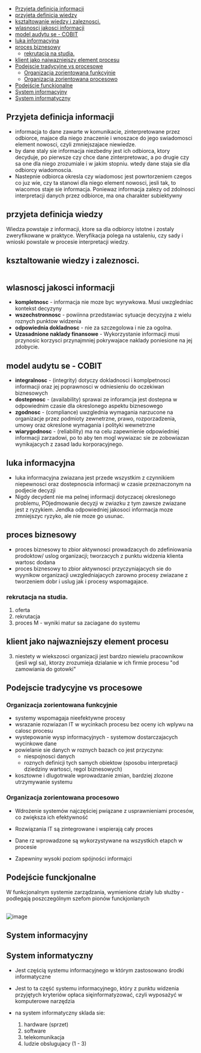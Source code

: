 - [Przyjeta definicja informacji](#przyjeta-definicja-informacji)
- [przyjeta definicja wiedzy](#przyjeta-definicja-wiedzy)
- [ksztaltowanie wiedzy i zaleznosci.](#ksztaltowanie-wiedzy-i-zaleznosci)
- [wlasnoscj jakosci informacji](#wlasnoscj-jakosci-informacji)
- [model audytu se - COBIT](#model-audytu-se---cobit)
- [luka informacyjna](#luka-informacyjna)
- [proces biznesowy](#proces-biznesowy)
  - [rekrutacja na studia.](#rekrutacja-na-studia)
- [klient jako najwazniejszy element procesu](#klient-jako-najwazniejszy-element-procesu)
- [Podejscie tradycyjne vs procesowe](#podejscie-tradycyjne-vs-procesowe)
  - [Organizacja zorientowana funkcyjnie](#organizacja-zorientowana-funkcyjnie)
  - [Organizacja zorientowana procesowo](#organizacja-zorientowana-procesowo)
- [Podejście funckjonalne](#podejście-funckjonalne)
- [System informacyjny](#system-informacyjny)
- [System informatyczny](#system-informatyczny)
## Przyjeta definicja informacji

- informacja to dane zawarte w komunikacie, zinterpretowane przez odbiorce, majace dla niego znaczenie i wnoszace do jego swiadomosci element nowosci, czyli zmniejszajace niewiedze.
- by dane staly sie informacja niezbedny jest ich odbiorca, ktory decyduje, po pierwsze czy chce dane zinterpretowac, a po drugie czy sa one dla niego zrozumiale i w jakim stopniu. wtedy dane staja sie dla odbiorcy wiadomoscia.
- Nastepnie odbiorca okresla czy wiadomosc jest powrtorzeniem czegos co juz wie, czy ta stanowi dla niego element nowosci, jesli tak, to wiacomos staje sie informacja. Poniewaz informacja zalezy od zdolnosci interpretacji danych przez odbiorce, ma ona charakter subiektywny

## przyjeta definicja wiedzy

Wiedza powstaje z informacji, ktore sa dla odbiorcy istotne i zostaly zweryfikowane w praktyce. Weryfikacja polega na ustaleniu, czy sady i wnioski powstale w procesie interpretacji wiedzy.

## ksztaltowanie wiedzy i zaleznosci.

```plantuml

```

## wlasnoscj jakosci informacji

- **kompletnosc** - informacja nie moze byc wyrywkowa. Musi uwzgledniac kontekst decyzyny
- **wszechstronnosc** - powiinna przedstawiac sytuacje decyzyjna z wielu roznych punktow widzenia
- **odpowiednia dokladnosc** - nie za szczegolowa i nie za ogolna.
- **Uzasadnione naklady finansowe** - Wykorzystanie informacji musi przynosic korzysci przynajmniej pokrywajace naklady poniesione na jej zdobycie.

## model audytu se - COBIT

- **integralnosc** - (integrity) dotyczy dokladnosci i komplpetnosci informacji oraz jej poprawnosci w odniesieniu do oczekiwan biznesowych
- **dostepnosc** - (availability) sprawai ze inforamcja jest dostepna w odpowiednim czasie dla okreslonego aspektu biznesowego
- **zgodnosc** - (compliance) uwzglednia wymagania narzucone na organizacje przez podmioty zewnetrzne, prawo, rozporzadzenia, umowy oraz okreslone wymagania i polityki wewnetrzne
- **wiarygodnosc** - (reliability) ma na celu zapewnienie odpowiedniej informacji zarzadowi, po to aby ten mogl wywiazac sie ze zobowiazan wynikajacych z zasad ladu korporacyjnego.

## luka informacyjna

- luka informacyjna zwiazana jest przede wszystkim z czynnikiem niepewnosci oraz dostepnoscia informacji w czasie przeznaczonym na podjecie decyzji
- Nigdy decydent nie ma pelnej informacji dotyczacej okreslonego problemu, POjedmowanie decyzji w zwiazku z tym zawsze zwiazane jest z ryzykiem. Jendka odpowiedniej jakosoci informacja moze zmniejszyc ryzyko, ale nie moze go usunac.

## proces biznesowy

- proces biznesowy to zbior aktywnosci prowadzacych do zdefiniowania prodoktow/ uslog organizacji; tworzacych z punktu widzenia klienta wartosc dodana
- proces biznesowy to zbior aktywnosci przyczyniajacych sie do wyynikow organizacji uwzgledniajacych zarowno procesy zwiazane z tworzeniem dobr i uslug jak i procesy wspomagajace.

### rekrutacja na studia.

1. oferta
2. rekrutacja
3. proces M - wyniki matur sa zaciagane do systemu

## klient jako najwazniejszy element procesu

3. niestety w wiekszosci organizacji jest bardzo niewielu pracownikow (jesli wgl sa), ktorzy zrozumieja dzialanie w ich firmie procesu "od zamowiania do gotowki"

## Podejscie tradycyjne vs procesowe
### Organizacja zorientowana funkcyjnie
- systemy wspomagaja nieefektywne procesy
- wsrazanie rozwiazan IT w wycinkach procesu bez oceny ich wplywu na calosc procesu
- wystepowanie wysp informacyjnych - systemow dostarczajacych wycinkowe dane
- powielanie sie danych w roznych bazach co jest przyczyna:
    - niespojnosci danych
    - roznych definicji tych samych obiektow (sposobu interpretacji dziedziny wartosci, regol biznesowych)
- kosztowne i dlugotrwale wprowadzanie zmian, bardziej zlozone utrzymywanie systemu


### Organizacja zorientowana procesowo

- Wdrożenie systemów najczęściej pwiązane z usprawnieniami procesów, co zwiększa ich efektywność

- Rozwiązania IT są zintegrowane i wspierają cały proces

- Dane rz wprowadzone są wykorzystywane na wszystkich etapch w procesie

- Zapewniny wysoki poziom spójności informajci

## Podejście funckjonalne

W funkcjonalnym systemie zarządzania, wymienione działy lub służby - podlegają poszczególnym szefom pionów funckjonlanych
<br><br>

![image](https://docplayer.pl/docs-images/44/8521877/images/page_8.jpg)

## System informacyjny
## System informatyczny
- Jest częścią systemu informacyjnego w którym zastosowano środki informatyczne

- Jest to ta część systemu informacyjnego, który z punktu widzenia przyjętych kryteriów opłaca sięinformatyzować, czyli wyposażyć w komputerowe narzędzia


- na system informatyczny sklada sie:
    1. hardware (sprzet)
    2. software 
    3. telekomunikacja
    4. ludzie obslugujacy (1 - 3)


